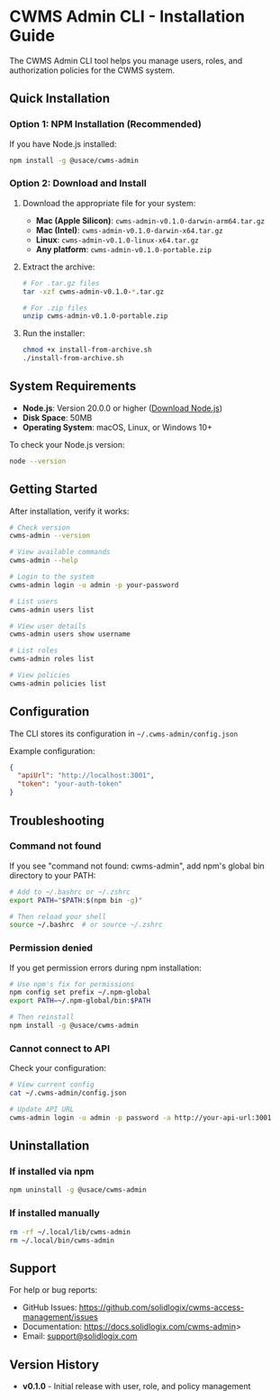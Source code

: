 # CWMS Admin CLI - Installation Guide

The CWMS Admin CLI tool helps you manage users, roles, and authorization policies for the CWMS system.

## Quick Installation

### Option 1: NPM Installation (Recommended)

If you have Node.js installed:

```bash
npm install -g @usace/cwms-admin
```

### Option 2: Download and Install

1. Download the appropriate file for your system:
   - **Mac (Apple Silicon)**: `cwms-admin-v0.1.0-darwin-arm64.tar.gz`
   - **Mac (Intel)**: `cwms-admin-v0.1.0-darwin-x64.tar.gz`
   - **Linux**: `cwms-admin-v0.1.0-linux-x64.tar.gz`
   - **Any platform**: `cwms-admin-v0.1.0-portable.zip`

2. Extract the archive:

   ```bash
   # For .tar.gz files
   tar -xzf cwms-admin-v0.1.0-*.tar.gz

   # For .zip files
   unzip cwms-admin-v0.1.0-portable.zip
   ```

3. Run the installer:

   ```bash
   chmod +x install-from-archive.sh
   ./install-from-archive.sh
   ```

## System Requirements

- **Node.js**: Version 20.0.0 or higher ([Download Node.js](https://nodejs.org/))
- **Disk Space**: 50MB
- **Operating System**: macOS, Linux, or Windows 10+

To check your Node.js version:

```bash
node --version
```

## Getting Started

After installation, verify it works:

```bash
# Check version
cwms-admin --version

# View available commands
cwms-admin --help

# Login to the system
cwms-admin login -u admin -p your-password

# List users
cwms-admin users list

# View user details
cwms-admin users show username

# List roles
cwms-admin roles list

# View policies
cwms-admin policies list
```

## Configuration

The CLI stores its configuration in `~/.cwms-admin/config.json`

Example configuration:

```json
{
  "apiUrl": "http://localhost:3001",
  "token": "your-auth-token"
}
```

## Troubleshooting

### Command not found

If you see "command not found: cwms-admin", add npm's global bin directory to your PATH:

```bash
# Add to ~/.bashrc or ~/.zshrc
export PATH="$PATH:$(npm bin -g)"

# Then reload your shell
source ~/.bashrc  # or source ~/.zshrc
```

### Permission denied

If you get permission errors during npm installation:

```bash
# Use npm's fix for permissions
npm config set prefix ~/.npm-global
export PATH=~/.npm-global/bin:$PATH

# Then reinstall
npm install -g @usace/cwms-admin
```

### Cannot connect to API

Check your configuration:

```bash
# View current config
cat ~/.cwms-admin/config.json

# Update API URL
cwms-admin login -u admin -p password -a http://your-api-url:3001
```

## Uninstallation

### If installed via npm

```bash
npm uninstall -g @usace/cwms-admin
```

### If installed manually

```bash
rm -rf ~/.local/lib/cwms-admin
rm ~/.local/bin/cwms-admin
```

## Support

For help or bug reports:

- GitHub Issues: <https://github.com/solidlogix/cwms-access-management/issues>
- Documentation: <https://docs.solidlogix.com/cwms-admin>>
- Email: <support@solidlogix.com>

## Version History

- **v0.1.0** - Initial release with user, role, and policy management
